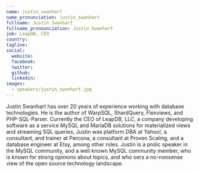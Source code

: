 ```yaml
---
name: justin_swanhart
name_pronunciation: justin_swanhart
fullname: Justin Swanhart
fullname_pronounciation: Justin Swanhart
job: LeapDB, CEO
country: 
tagline: 
social:
  website: 
  facebook:
  twitter:
  github: 
  linkedin: 
images:
  - speakers/justin_swanhart.jpg
---
```


Justin Swanhart has over 20 years of experience working with database technologies. He is the author of WarpSQL, ShardQuery, Flexviews, and PHP-SQL-Parser. Currently the CEO of LeapDB, LLC, a company developing software as a service MySQL and MariaDB solutions for materialized views and streaming SQL queries, Justin was platform DBA at Yahoo!, a consultant, and trainer at Percona, a consultant at Proven Scaling, and a database engineer at Etsy, among other roles. Justin is a prolic speaker in the MySQL community, and a well known MySQL community member, who is known for strong opinions about topics, and who oers a no-nonsense view of the open source technology landscape.